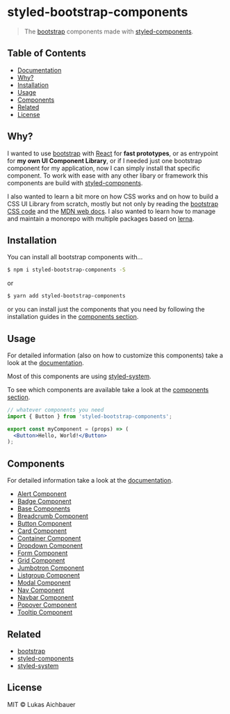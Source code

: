 # styled-bootstrap-components

> The [bootstrap](https://getbootstrap.com) components made with [styled-components](https://styled-components.com).

## Table of Contents

* [Documentation](https://aichbauer.github.io/react-styled-bootstrap-components)
* [Why?](#why)
* [Installation](#installation)
* [Usage](#Usage)
* [Components](#components)
* [Related](#related)
* [License](#license)

## Why?

I wanted to use [bootstrap](https://getbootstrap.com) with [React](https://reactjs.org/) for **fast prototypes**, or as entrypoint for **my own UI Component Library**, or if I needed just one bootstrap component for my application, now I can simply install that specific component. To work with ease with any other libary or framework this components are build with [styled-components](https://styled-components.com).

I also wanted to learn a bit more on how CSS works and on how to build a CSS UI Library from scratch, mostly but not only by reading the [bootstrap CSS code](https://maxcdn.bootstrapcdn.com/bootstrap/4.0.0/css/bootstrap.css) and the [MDN web docs](https://developer.mozilla.org/en-US/docs/Web/CSS). I also wanted to learn how to manage and maintain a monorepo with multiple packages based on [lerna](https://lernajs.io/).

## Installation

You can install all bootstrap components with...

```sh
$ npm i styled-bootstrap-components -S
```

or

```sh
$ yarn add styled-bootstrap-components
```

or you can install just the components that you need by following the installation guides in the [components section](#components).

## Usage

For detailed information (also on how to customize this components) take a look at the [documentation](https://aichbauer.github.io/styled-bootstrap-components).

Most of this components are using [styled-system](http://jxnblk.com/styled-system/).

To see which components are available take a look at the [components section](#components).

```jsx
// whatever components you need
import { Button } from 'styled-bootstrap-components';

export const myComponent = (props) => (
  <Button>Hello, World!</Button>
);
```

## Components

For detailed information take a look at the [documentation](https://aichbauer.github.io/styled-bootstrap-components).

* [Alert Component](https://github.com/aichbauer/styled-bootstrap-components/tree/master/packages/styled-alert-component#readme)
* [Badge Component](https://github.com/aichbauer/styled-bootstrap-components/tree/master/packages/styled-badge-component#readme)
* [Base Components](https://github.com/aichbauer/styled-bootstrap-components/tree/master/packages/styled-base-components#readme)
* [Breadcrumb Component](https://github.com/aichbauer/styled-bootstrap-components/tree/master/packages/styled-breadcrumb-component#readme)
* [Button Component](https://github.com/aichbauer/styled-bootstrap-components/tree/master/packages/styled-button-component#readme)
* [Card Component](https://github.com/aichbauer/styled-bootstrap-components/tree/master/packages/styled-card-component#readme)
* [Container Component](https://github.com/aichbauer/styled-bootstrap-components/tree/master/packages/styled-container-component#readme)
* [Dropdown Component](https://github.com/aichbauer/styled-bootstrap-components/tree/master/packages/styled-dropdown-component#readme)
* [Form Component](https://github.com/aichbauer/styled-bootstrap-components/tree/master/packages/styled-form-component#readme)
* [Grid Component](https://github.com/aichbauer/styled-bootstrap-components/tree/master/packages/styled-grid-component#readme)
* [Jumbotron Component](https://github.com/aichbauer/styled-bootstrap-components/tree/master/packages/styled-jumbotron-component#readme)
* [Listgroup Component](https://github.com/aichbauer/styled-bootstrap-components/tree/master/packages/styled-listgroup-component#readme)
* [Modal Component](https://github.com/aichbauer/styled-bootstrap-components/tree/master/packages/styled-modal-component#readme)
* [Nav Component](https://github.com/aichbauer/styled-bootstrap-components/tree/master/packages/styled-nav-component#readme)
* [Navbar Component](https://github.com/aichbauer/styled-bootstrap-components/tree/master/packages/styled-navbar-component#readme)
* [Popover Component](https://github.com/aichbauer/styled-bootstrap-components/tree/master/packages/styled-popover-component#readme)
* [Tooltip Component](https://github.com/aichbauer/styled-bootstrap-components/tree/master/packages/styled-tooltip-component#readme)

## Related

* [bootstrap](https://getbootstrap.com)
* [styled-components](https://styled-components.com)
* [styled-system](http://jxnblk.com/styled-system/)

## License

MIT © Lukas Aichbauer
